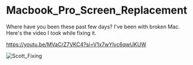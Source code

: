 # Macbook_Pro_Screen_Replacement
Where have you been these past few days? I've been with broken Mac. Here's the video I took while fixing it.

https://youtu.be/MVaCrZ7VKC4?si=V1x7wYlvc6qwUKUW

![Scott_Fixing](https://github.com/iCanKindOfCodeOnAGoodDay/Macbook_Pro_Screen_Replacement/assets/23462031/7d642dca-cf0d-4f87-a290-4ebb63cd658a)
